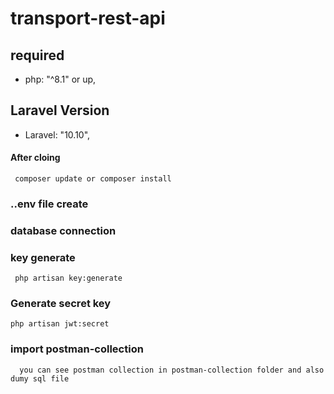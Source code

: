 # transport-rest-api

## required
* php: "^8.1" or up,
## Laravel Version
* Laravel: "10.10",

#### After cloing

```
 composer update or composer install 
```

### ..env file create 

### database connection

### key generate
```
 php artisan key:generate 
```

### Generate secret key
```
php artisan jwt:secret
```

### import postman-collection 

 ```
   you can see postman collection in postman-collection folder and also dumy sql file 
 ```
